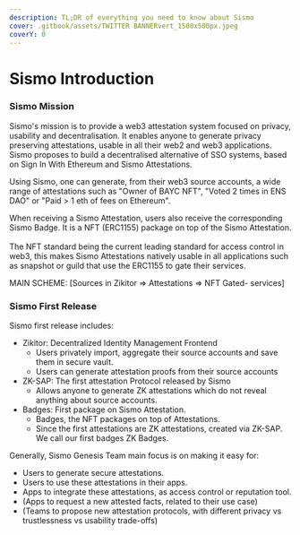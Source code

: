 ```yaml
---
description: TL;DR of everything you need to know about Sismo
cover: .gitbook/assets/TWITTER BANNERvert_1500x500px.jpeg
coverY: 0
---
```


# Sismo Introduction

### Sismo Mission

Sismo's mission is to provide a web3 attestation system focused on privacy, usability and decentralisation. It enables anyone to generate privacy preserving attestations, usable in all their web2 and web3 applications. \
Sismo proposes to build a decentralised alternative of SSO systems, based on Sign In With Ethereum and Sismo Attestations.

Using Sismo, one can generate, from their web3 source accounts, a wide range of attestations such as "Owner of BAYC NFT", "Voted 2 times in ENS DAO" or "Paid > 1 eth of fees on Ethereum".

&#x20;When receiving a Sismo Attestation, users also receive the corresponding Sismo Badge. It is a NFT (ERC1155) package on top of the Sismo Attestation. \
\
The NFT standard being the current leading standard for access control in web3, this makes Sismo Attestations natively usable in all applications such as snapshot or guild that use the ERC1155 to gate their services.

MAIN SCHEME: \[Sources in Zikitor => Attestations => NFT Gated- services]

### Sismo First Release

Sismo first release includes:&#x20;

* Zikitor: Decentralized Identity Management Frontend
  * Users privately import, aggregate their source accounts and save them in secure vault.
  * Users can generate attestation proofs from their source accounts
* ZK-SAP: The first attestation Protocol released by Sismo
  * Allows anyone to generate ZK attestations which do not reveal anything about source accounts.
* Badges: First package on Sismo Attestation.
  * Badges, the NFT packages on top of Attestations.&#x20;
  * Since the first attestations are ZK attestations, created via ZK-SAP. We call our first badges ZK Badges.

Generally, Sismo Genesis Team main focus is on making it easy for:

* Users to generate secure attestations.
* Users to use these attestations in their apps.
* Apps to integrate these attestations, as access control or reputation tool.
* (Apps to request a new attested facts, related to their use case)
* (Teams to propose new attestation protocols, with different privacy vs trustlessness vs usability trade-offs)



